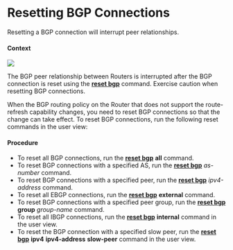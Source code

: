 Resetting BGP Connections
=========================

Resetting a BGP connection will interrupt peer relationships.

#### Context

![](../../../../public_sys-resources/notice_3.0-en-us.png) 

The BGP peer relationship between Routers is interrupted after the BGP connection is reset using the [**reset bgp**](cmdqueryname=reset+bgp) command. Exercise caution when resetting BGP connections.

When the BGP routing policy on the Router that does not support the route-refresh capability changes, you need to reset BGP connections so that the change can take effect. To reset BGP connections, run the following reset commands in the user view:


#### Procedure

* To reset all BGP connections, run the [**reset bgp**](cmdqueryname=reset+bgp+all) **all** command.
* To reset BGP connections with a specified AS, run the [**reset bgp**](cmdqueryname=reset+bgp) *as-number* command.
* To reset BGP connections with a specified peer, run the [**reset bgp**](cmdqueryname=reset+bgp) *ipv4-address* command.
* To reset all EBGP connections, run the [**reset bgp**](cmdqueryname=reset+bgp+external) **external** command.
* To reset BGP connections with a specified peer group, run the [**reset bgp**](cmdqueryname=reset+bgp+group) **group** *group-name* command.
* To reset all IBGP connections, run the [**reset bgp**](cmdqueryname=reset+bgp+internal) **internal** command in the user view.
* To reset the BGP connection with a specified slow peer, run the [**reset bgp**](cmdqueryname=reset+bgp+ipv4+slow-peer) ****ipv4**** **ipv4-address** **slow-peer** command in the user view.